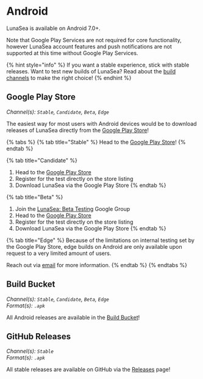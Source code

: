 # Android

LunaSea is available on Android 7.0+.

Note that Google Play Services are not required for core functionality, however LunaSea account features and push notifications are not supported at this time without Google Play Services.

{% hint style="info" %}
If you want a stable experience, stick with stable releases. Want to test new builds of LunaSea? Read about the [build channels](../getting-started/build-channels.md) to make the right choice!
{% endhint %}

## Google Play Store

_Channel(s): `Stable`, `Candidate`, `Beta`, `Edge`_

The easiest way for most users with Android devices would be to download releases of LunaSea directly from the [Google Play Store](https://www.lunasea.app/playstore)!

{% tabs %}
{% tab title="Stable" %}
Head to the [Google Play Store](https://www.lunasea.app/playstore)!
{% endtab %}

{% tab title="Candidate" %}
1. Head to the [Google Play Store](https://www.lunasea.app/playstore)
2. Register for the test directly on the store listing
3. Download LunaSea via the Google Play Store
{% endtab %}

{% tab title="Beta" %}
1. Join the [LunaSea: Beta Testing](https://groups.google.com/g/lunasea-beta-test) Google Group
2. Head to the [Google Play Store](https://www.lunasea.app/playstore)
3. Register for the test directly on the store listing
4. Download LunaSea via the Google Play Store
{% endtab %}

{% tab title="Edge" %}
Because of the limitations on internal testing set by the Google Play Store, edge builds on Android are only available upon request to a very limited amount of users.

Reach out via [email](https://docs.lunasea.appmailto:hello@lunasea.app/) for more information.
{% endtab %}
{% endtabs %}

## Build Bucket

_Channel(s): `Stable`, `Candidate`, `Beta`, `Edge`_\
_Format(s): `.apk`_

All Android releases are available in the [Build Bucket](https://builds.lunasea.app/#latest/)!

## GitHub Releases

_Channel(s): `Stable`_\
_Format(s): `.apk`_

All stable releases are available on GitHub via the [Releases](https://github.com/JagandeepBrar/LunaSea/releases) page!
